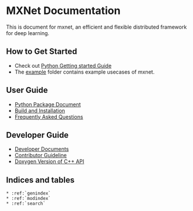 MXNet Documentation
===================
This is document for mxnet, an efficient and flexible distributed framework for deep learning.

How to Get Started
------------------
* Check out [Python Getting started Guide](python/tutorial.md)
* The [example](../example) folder contains example usecases of mxnet.

User Guide
----------
* [Python Package Document](python/index.md)
* [Build and Installation](build.md)
* [Frequently Asked Questions](faq.md)

Developer Guide
---------------
* [Developer Documents](developer-guide/index.md)
* [Contributor Guideline](contribute.md)
* [Doxygen Version of C++ API](https://mxnet.readthedocs.org/en/latest/doxygen)


Indices and tables
------------------

```eval_rst
* :ref:`genindex`
* :ref:`modindex`
* :ref:`search`
```
